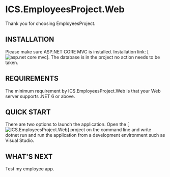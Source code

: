 ICS.EmployeesProject.Web
=============================

Thank you for choosing EmployeesProject.

INSTALLATION
------------

Please make sure ASP.NET CORE MVC is installed.
Installation link: [![asp.net core mvc](https://www.microsoft.com/ru-ru/download/details.aspx?id=30683)].
The database is in the project no action needs to be taken.

REQUIREMENTS
------------

The minimum requirement by ICS.EmployeesProject.Web is that your Web server supports
.NET 6 or above.

QUICK START
-----------

There are two options to launch the application.
Open the [![ICS.EmployeesProject.Web](https://github.com/AndreiSeradou/ICS.EmployeesProject.Web/tree/master/ICS.EmployeesProject.Web)] project on the command line and write dotnet run and run the application from a development environment such as Visual Studio.

WHAT'S NEXT
-----------

Test my employee app.
